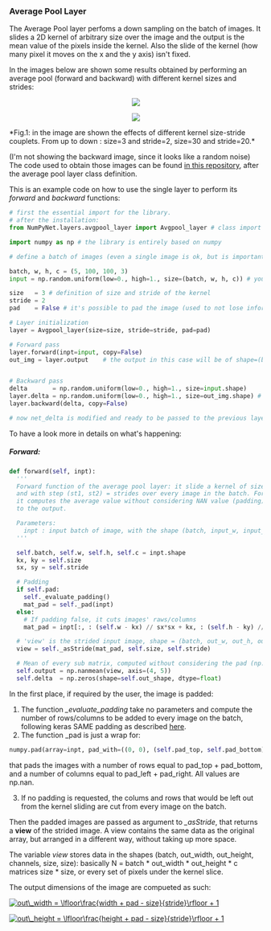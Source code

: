 ### Average Pool Layer

The Average Pool layer perfoms a down sampling on the batch of images.
It slides a 2D kernel of arbitrary size over the image and the output is the mean value of the pixels inside the kernel. Also the slide of the kernel (how many pixel it moves on the x and the y axis) isn't fixed.

In the images below are shown some results obtained by performing an average pool (forward and backward) with different kernel sizes and strides:


<p align="center">
  <img src="https://github.com/Nico-Curti/NumPyNet/blob/master/docs/NumPyNet/images/average_3-2.png" >
</p>
<p align="center">
  <img src="https://github.com/Nico-Curti/NumPyNet/blob/master/docs/NumPyNet/images/average_30-20.png">
</p>
*Fig.1: in the image are shown the effects of different kernel size-stride couplets. From up to down : size=3 and stride=2, size=30 and stride=20.*

(I'm not showing the backward image, since it looks like a random noise)
The code used to obtain those images can be found [in this repository](https://github.com/Nico-Curti/NumPyNet/blob/master/NumPyNet/layers/avgpool_layer.py), after the average pool layer class definition.

This is an example code on how to use the single layer to perform its *forward* and *backward* functions:

```python
# first the essential import for the library.
# after the installation:
from NumPyNet.layers.avgpool_layer import Avgpool_layer # class import

import numpy as np # the library is entirely based on numpy

# define a batch of images (even a single image is ok, but is important that it has all the four dimensions) in the format (batch, width, height, channels)

batch, w, h, c = (5, 100, 100, 3)
input = np.random.uniform(low=0., high=1., size=(batch, w, h, c)) # you can also import an image from file

size   = 3 # definition of size and stride of the kernel
stride = 2
pad    = False # it's possible to pad the image (used to not lose information arounde image edges.)

# Layer initialization
layer = Avgpool_layer(size=size, stride=stride, pad=pad)

# Forward pass
layer.forward(inpt=input, copy=False)
out_img = layer.output    # the output in this case will be of shape=(batch, out_w, out_h, c), so a batch of images


# Backward pass
delta       = np.random.uniform(low=0., high=1., size=input.shape)     # definition of network delta, to be backpropagated
layer.delta = np.random.uniform(low=0., high=1., size=out_img.shape) # layer delta, ideally coming from the next layer
layer.backward(delta, copy=False)

# now net_delta is modified and ready to be passed to the previous layer.delta
```

To have a look more in details on what's happening:

##### Forward:

```python
def forward(self, inpt):
  '''
  Forward function of the average pool layer: it slide a kernel of size (kx,ky) = size
  and with step (st1, st2) = strides over every image in the batch. For every sub-matrix
  it computes the average value without considering NAN value (padding), and passes it
  to the output.

  Parameters:
    inpt : input batch of image, with the shape (batch, input_w, input_h, input_c)
  '''

  self.batch, self.w, self.h, self.c = inpt.shape
  kx, ky = self.size
  sx, sy = self.stride

  # Padding
  if self.pad:
    self._evaluate_padding()
    mat_pad = self._pad(inpt)
  else:
    # If padding false, it cuts images' raws/columns
    mat_pad = inpt[:, : (self.w - kx) // sx*sx + kx, : (self.h - ky) // sy*sy + ky, ...]

  # 'view' is the strided input image, shape = (batch, out_w, out_h, out_c, kx, ky)
  view = self._asStride(mat_pad, self.size, self.stride)

  # Mean of every sub matrix, computed without considering the pad (np.nan)
  self.output = np.nanmean(view, axis=(4, 5))
  self.delta  = np.zeros(shape=self.out_shape, dtype=float)
```

In the first place, if required by the user, the image is padded:

  1. The function *_evaluate_padding* take no parameters and compute the number of rows/columns to be added to every image on the batch, following keras SAME padding as described [here](https://stackoverflow.com/questions/53819528/how-does-tf-keras-layers-conv2d-with-padding-same-and-strides-1-behave).
  2. The function _pad is just a wrap for:

```python
numpy.pad(array=inpt, pad_with=((0, 0), (self.pad_top, self.pad_bottom), (self.pad_left, self.pad_right), (0, 0)), mode='constant', constant_values=(np.nan, np.nan))
```
that pads the images with a number of rows equal to pad_top + pad_bottom, and a number of columns equal to pad_left + pad_right. All values are np.nan.

  3. If no padding is requested, the colums and rows that would be left out from the kernel sliding are cut from every image on the batch.

Then the padded images are passed as argument to *_asStride*, that returns a **view** of the strided image. A view contains the same data as the original array, but arranged in a different way, without taking up more space.

The variable *view* stores data in the shapes (batch, out_width, out_height, channels, size, size):
basically N = batch * out_width * out_height * c matrices size * size, or every set of pixels under the kernel slice.

The output dimensions of the image are compueted as such:

  <a href="https://www.codecogs.com/   eqnedit.php?latex=out\_width&space;=&space;\lfloor\frac{width&space;&plus;&space;pad&space;-&space;size}{stride}\rfloor&space;&plus;&space;1" target="_blank"><img src="https://latex.codecogs.com/gif.latex?out\_width&space;=&space;\lfloor\frac{width&space;&plus;&space;pad&space;-&space;size}{stride}\rfloor&space;&plus;&space;1" title="out\_width = \lfloor\frac{width + pad - size}{stride}\rfloor + 1" /></a>

  <a href="https://www.codecogs.com/eqnedit.php?latex=out\_height&space;=&space;\lfloor\frac{height&space;&plus;&space;pad&space;-&space;size}{stride}\rfloor&space;&plus;&space;1" target="_blank"><img src="https://latex.codecogs.com/gif.latex?out\_height&space;=&space;\lfloor\frac{height&space;&plus;&space;pad&space;-&space;size}{stride}\rfloor&space;&plus;&space;1" title="out\_height = \lfloor\frac{height + pad - size}{stride}\rfloor + 1" /></a>
